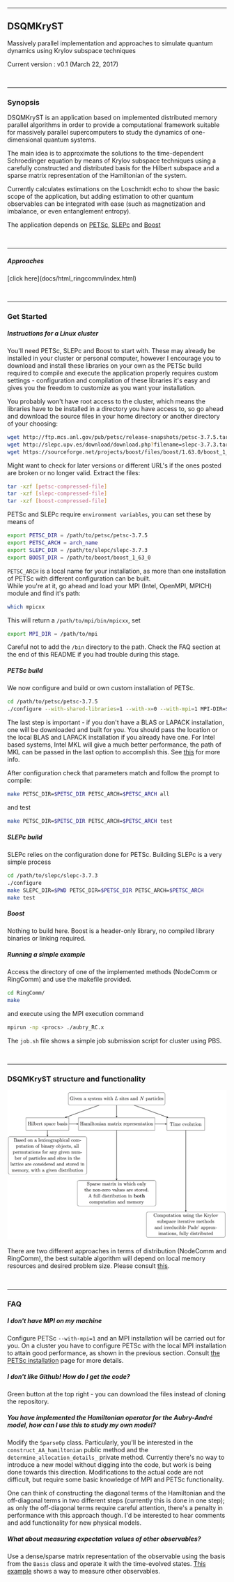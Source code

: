 <hr>
<h2>DSQMKryST</h2>

Massively parallel implementation and approaches to simulate quantum dynamics using Krylov subspace techniques

Current version    : v0.1 (March 22, 2017)

<br><hr>
<h3>Synopsis</h3>

DSQMKryST is an application based on implemented distributed memory parallel algorithms in order to provide a computational framework suitable for massively parallel supercomputers to study the dynamics of one-dimensional quantum systems.

The main idea is to approximate the solutions to the time-dependent Schroedinger equation by means of Krylov subspace techniques using a carefully constructed and distributed basis for the Hilbert subspace and a sparse matrix representation of the Hamiltonian of the system. 

Currently calculates estimations on the Loschmidt echo to show the basic scope of the application, but adding estimation to other quantum observables can be integrated with ease (such as magnetization and imbalance, or even entanglement entropy).

The application depends on [PETSc](https://www.mcs.anl.gov/petsc/), [SLEPc](http://slepc.upv.es) and [Boost](http://www.boost.org)

<br><hr>
<h5>Approaches</h5>
[click here](docs/html_ringcomm/index.html)

<br><hr>
<h3>Get Started</h3>

<h5>Instructions for a Linux cluster</h5>

You'll need PETSc, SLEPc and Boost to start with. These may already be installed in your cluster or personal computer, however I encourage you to download and install these libraries on your own as the PETSc build required to compile and execute the application properly requires custom settings - configuration and compilation of these libraries it's easy and gives you the freedom to customize as you want your installation.

You probably won't have root access to the cluster, which means the libraries have to be installed in a directory you have access to, so go ahead and download the source files in your home directory or another directory of your choosing:

```bash
wget http://ftp.mcs.anl.gov/pub/petsc/release-snapshots/petsc-3.7.5.tar.gz
wget http://slepc.upv.es/download/download.php?filename=slepc-3.7.3.tar.gz
wget https://sourceforge.net/projects/boost/files/boost/1.63.0/boost_1_63_0.tar.gz
```

Might want to check for later versions or different URL's if the ones posted are broken or no longer valid.
Extract the files:

```bash
tar -xzf [petsc-compressed-file]
tar -xzf [slepc-compressed-file]
tar -xzf [boost-compressed-file]
```

PETSc and SLEPc require ```environment variables```, you can set these by means of

```bash
export PETSC_DIR = /path/to/petsc/petsc-3.7.5
export PETSC_ARCH = arch_name
export SLEPC_DIR = /path/to/slepc/slepc-3.7.3
export BOOST_DIR = /path/to/boost/boost_1_63_0
```

```PETSC_ARCH``` is a local name for your installation, as more than one installation of PETSc with different configuration can be built.   
While you're at it, go ahead and load your MPI (Intel, OpenMPI, MPICH) module and find it's path:

```bash
which mpicxx
```

This will return a ```/path/to/mpi/bin/mpicxx```, set

```bash
export MPI_DIR = /path/to/mpi
```

Careful not to add the ```/bin``` directory to the path. Check the FAQ section at the end of this README if you had trouble during this stage.

<h5>PETSc build</h5>

We now configure and build or own custom installation of PETSc.

```bash
cd /path/to/petsc/petsc-3.7.5
./configure --with-shared-libraries=1 --with-x=0 --with-mpi=1 MPI-DIR=$MPI_DIR --with-debugging=0 --with-scalar-type=complex --with-64-bit-ints --with-64-bit-indices --with-fortran=1 --with-fortran-kernels=1 --with-fortran-interfaces=1 --with-blas-lapack-dir=/path/to/blas-lapack
```

The last step is important - if you don't have a BLAS or LAPACK installation, one will be downloaded and built for you. You should pass the location or the local BLAS and LAPACK installation if you already have one. For Intel based systems, Intel MKL will give a much better performance, the path of MKL can be passed in the last option to accomplish this. See [this](https://www.mcs.anl.gov/petsc/documentation/installation.html#blas-lapack) for more info.

After configuration check that parameters match and follow the prompt to compile:

```bash
make PETSC_DIR=$PETSC_DIR PETSC_ARCH=$PETSC_ARCH all
```

and test

```bash
make PETSC_DIR=$PETSC_DIR PETSC_ARCH=$PETSC_ARCH test
```

<h5>SLEPc build</h5>

SLEPc relies on the configuration done for PETSc. Building SLEPc is a very simple process

```bash
cd /path/to/slepc/slepc-3.7.3
./configure
make SLEPC_DIR=$PWD PETSC_DIR=$PETSC_DIR PETSC_ARCH=$PETSC_ARCH
make test
```

<h5>Boost</h5>

Nothing to build here. Boost is a header-only library, no compiled library binaries or linking required.

<h5>Running a simple example</h5>

Access the directory of one of the implemented methods (NodeComm or RingComm) and use the makefile provided.

```bash
cd RingComm/
make
```

and execute using the MPI execution command

```bash
mpirun -np <procs> ./aubry_RC.x
```

The ```job.sh``` file shows a simple job submission script for cluster using PBS.

<br><hr>
<h3>DSQMKryST structure and functionality</h3>

![Design](./docs/Design.png)

There are two different approaches in terms of distribution (NodeComm and RingComm), the best suitable algorithm will depend on local memory resources and desired problem size. Please consult [this](./docs/PP_v1.0.pdf).

<br><hr>
<h3>FAQ</h3>

<h5>I don't have MPI on my machine</h5>

Configure PETSc ```--with-mpi=1``` and an MPI installation will be carried out for you. On a cluster you have to configure PETSc with the local MPI installation to attain good performance, as shown in the previous section. Consult [the PETSc installation](https://www.mcs.anl.gov/petsc/documentation/installation.html) page for more details. 

<h5>I don't like Github! How do I get the code?</h5>

Green button at the top right - you can download the files instead of cloning the repository.

<h5>You have implemented the Hamiltonian operator for the Aubry-André model, how can I use this to study my own model?</h5>

Modify the ```SparseOp``` class. Particularly, you'll be interested in the ```construct_AA_hamiltonian``` public method and the ```determine_allocation_details_``` private method. Currently there's no way to introduce a new model without digging into the code, but work is being done towards this direction. Modifications to the actual code are not difficult, but require some basic knowledge of MPI and PETSc functionality.   

One can think of constructing the diagonal terms of the Hamiltonian and the off-diagonal terms in two different steps (currently this is done in one step); as only the off-diagonal terms require careful attention, there's a penalty in performance with this approach though. I'd be interested to hear comments and add functionality for new physical models.

<h5>What about measuring expectation values of other observables?</h5>

Use a dense/sparse matrix representation of the observable using the basis from the ```Basis``` class and operate it with the time-evolved states. [This example](https://github.com/mbrenesn/LGT/tree/master) shows a way to measure other observables. 


